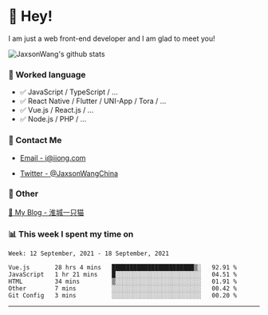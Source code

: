 # 👋 Hey!

I am just a web front-end developer and I am glad to meet you!

![JaxsonWang's github stats](https://github-readme-stats.vercel.app/api?username=JaxsonWang&&show_icons=true&&title_color=1abc9c&&icon_color=1abc9c)


### 📝 Worked language

- ✅ JavaScript / TypeScript / ...
- ✅ React Native / Flutter / UNI-App / Tora / ...
- ✅ Vue.js / React.js / ...
- ✅ Node.js / PHP / ...

### 📮 Contact Me

- [Email - i@iiong.com](mailto:i@iiong.com)

- [Twitter - @JaxsonWangChina](https://twitter.com/JaxsonWangChina)

### 🤪 Other

[📌 My Blog - 淮城一只猫](https://iiong.com)

### 📊 This week I spent my time on

<!--START_SECTION:waka-->
```text
Week: 12 September, 2021 - 18 September, 2021

Vue.js       28 hrs 4 mins   ███████████████████████▒░   92.91 % 
JavaScript   1 hr 21 mins    █░░░░░░░░░░░░░░░░░░░░░░░░   04.51 % 
HTML         34 mins         ▒░░░░░░░░░░░░░░░░░░░░░░░░   01.91 % 
Other        7 mins          ░░░░░░░░░░░░░░░░░░░░░░░░░   00.42 % 
Git Config   3 mins          ░░░░░░░░░░░░░░░░░░░░░░░░░   00.20 % 
```
<!--END_SECTION:waka-->

---
